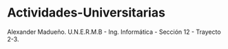 # Actividades-Universitarias
Alexander Madueño.
U.N.E.R.M.B - Ing. Informática - Sección 12 - Trayecto 2-3.
